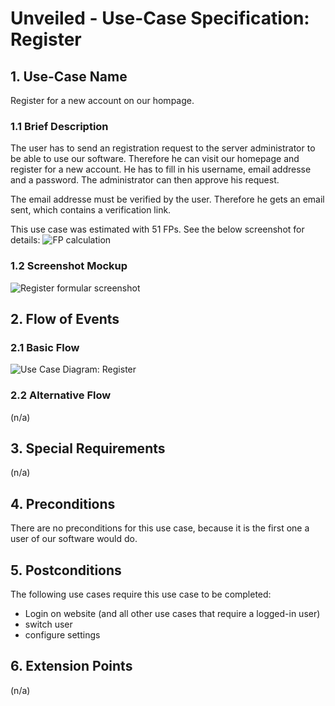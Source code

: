 # Unveiled - Use-Case Specification: Register

## 1. Use-Case Name
Register for a new account on our hompage.

### 1.1 Brief Description
The user has to send an registration request to the server administrator to be able to use our software. Therefore he can visit our homepage and register for a new account. He has to fill in his username, email addresse and a password. The administrator can then approve his request.

The email addresse must be verified by the user. Therefore he gets an email sent, which contains a verification link.

This use case was estimated with 51 FPs. See the below screenshot for details:
![][fp calculation]

### 1.2 Screenshot Mockup
![][screenshot]

## 2. Flow of Events

### 2.1 Basic Flow
![][basic flow]

### 2.2 Alternative Flow
(n/a)


## 3. Special Requirements
(n/a)


## 4. Preconditions
There are no preconditions for this use case, because it is the first one a user of our software would do.

## 5. Postconditions
The following use cases require this use case to be completed:

- Login on website (and all other use cases that require a logged-in user)
- switch user
- configure settings


## 6. Extension Points
(n/a)

<!-- Link definitions: -->
[basic flow]: https://raw.githubusercontent.com/SAS-Systems/Unveiled-Documentation/master/Bilder/UC_Diagrams/UC_Diagram_Register.png "Use Case Diagram: Register"

[screenshot]: https://raw.githubusercontent.com/SAS-Systems/Unveiled-Documentation/master/Bilder/Screenshots_website/register.png "Register formular screenshot"
[fp calculation]: https://raw.githubusercontent.com/SAS-Systems/Unveiled-Documentation/master/Bilder/FP%20calculation/FP_register.PNG "FP calculation"